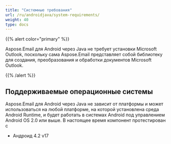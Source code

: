```yaml
---
title: "Системные требования"
url: /ru/androidjava/system-requirements/
weight: 40
type: docs
---
```


{{% alert color="primary" %}}

Aspose.Email для Android через Java не требует установки Microsoft Outlook, поскольку сама Aspose.Email представляет собой библиотеку для создания, преобразования и обработки документов Microsoft Outlook.

{{% /alert %}}
## **Поддерживаемые операционные системы**
Aspose.Email для Android через Java не зависит от платформы и может использоваться на любой платформе, на которой установлена среда Android Runtime, и будет работать в системах Android под управлением Android OS 2.0 или выше. В настоящее время компонент протестирован с

- Андроид 4.2 v17
